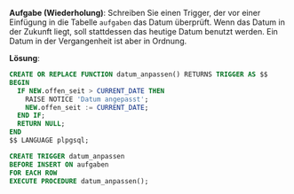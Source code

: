 **Aufgabe (Wiederholung)**:
Schreiben Sie einen Trigger, der vor einer Einfügung in die Tabelle `aufgaben` das Datum überprüft. Wenn das Datum in der Zukunft liegt, soll stattdessen das heutige Datum benutzt werden. Ein Datum in der Vergangenheit ist aber in Ordnung.

**Lösung**:

```sql
CREATE OR REPLACE FUNCTION datum_anpassen() RETURNS TRIGGER AS $$
BEGIN
  IF NEW.offen_seit > CURRENT_DATE THEN
    RAISE NOTICE 'Datum angepasst';
    NEW.offen_seit := CURRENT_DATE;
  END IF;
  RETURN NULL;
END
$$ LANGUAGE plpgsql;

CREATE TRIGGER datum_anpassen
BEFORE INSERT ON aufgaben
FOR EACH ROW
EXECUTE PROCEDURE datum_anpassen();
```